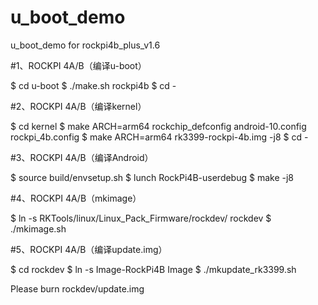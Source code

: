 # u_boot_demo
u_boot_demo for rockpi4b_plus_v1.6

#1、ROCKPI 4A/B（编译u-boot）

$ cd u-boot
$ ./make.sh rockpi4b
$ cd -

#2、ROCKPI 4A/B（编译kernel）

$ cd kernel
$ make ARCH=arm64 rockchip_defconfig android-10.config rockpi_4b.config
$ make ARCH=arm64 rk3399-rockpi-4b.img -j8
$ cd -

#3、ROCKPI 4A/B（编译Android）

$ source build/envsetup.sh
$ lunch RockPi4B-userdebug
$ make -j8

#4、ROCKPI 4A/B（mkimage）

$ ln -s RKTools/linux/Linux_Pack_Firmware/rockdev/ rockdev
$ ./mkimage.sh

#5、ROCKPI 4A/B（编译update.img）

$ cd rockdev
$ ln -s Image-RockPi4B Image
$ ./mkupdate_rk3399.sh

Please burn rockdev/update.img
